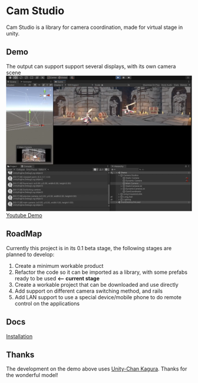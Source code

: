 # Cam Studio
Cam Studio is a library for camera coordination, made for virtual stage in unity.


## Demo
The output can support support several displays, with its own camera scene
![demo ScreenShot](./docs/assets/images/camStudioDemo.png)
[Youtube Demo](https://youtu.be/FwJzL46QnvU)

## RoadMap
Currently this project is in its 0.1 beta stage, the following stages are planned to develop:
1. Create a minimum workable product 
2. Refactor the code so it can be imported as a library, with some prefabs ready to be used **<-- current stage**
3. Create a workable project that can be downloaded and use directly
4. Add support on different camera switching method, and rails
5. Add LAN support to use a special device/mobile phone to do remote control on the applications

## Docs
[Installation](./docs/installation.md)

## Thanks
The development on the demo above uses [Unity-Chan Kagura](https://unity-chan.com/contents/news/unitychankagura/). Thanks for the wonderful model!